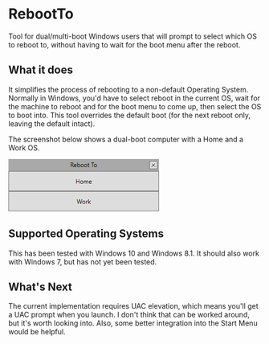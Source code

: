 # RebootTo
Tool for dual/multi-boot Windows users that will prompt to select which OS to reboot to, without having to wait for the boot menu after the reboot.

## What it does
It simplifies the process of rebooting to a non-default Operating System.  Normally in Windows, you'd have to select reboot in the current OS, wait for the machine to reboot and for the boot menu to come up, then select the OS to boot into.  This tool overrides the default boot (for the next reboot only, leaving the default intact).

The screenshot below shows a dual-boot computer with a Home and a Work OS.

![Screenshot](Docs/screenshot.png)

## Supported Operating Systems
This has been tested with Windows 10 and Windows 8.1.  It should also work with Windows 7, but has not yet been tested.

## What's Next
The current implementation requires UAC elevation, which means you'll get a UAC prompt when you launch.  I don't think that can be worked around, but it's worth looking into.  Also, some better integration into the Start Menu would be helpful.
